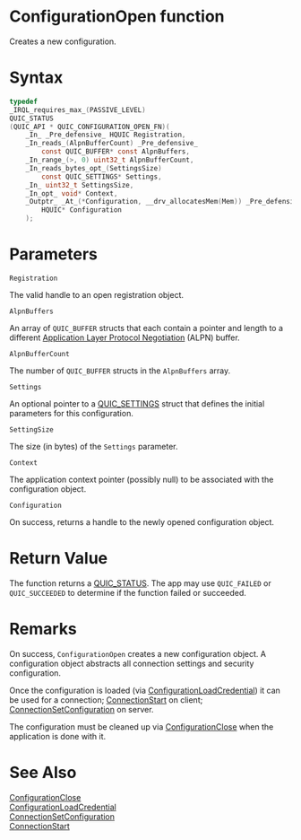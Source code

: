 ConfigurationOpen function
======

Creates a new configuration.

# Syntax

```C
typedef
_IRQL_requires_max_(PASSIVE_LEVEL)
QUIC_STATUS
(QUIC_API * QUIC_CONFIGURATION_OPEN_FN)(
    _In_ _Pre_defensive_ HQUIC Registration,
    _In_reads_(AlpnBufferCount) _Pre_defensive_
        const QUIC_BUFFER* const AlpnBuffers,
    _In_range_(>, 0) uint32_t AlpnBufferCount,
    _In_reads_bytes_opt_(SettingsSize)
        const QUIC_SETTINGS* Settings,
    _In_ uint32_t SettingsSize,
    _In_opt_ void* Context,
    _Outptr_ _At_(*Configuration, __drv_allocatesMem(Mem)) _Pre_defensive_
        HQUIC* Configuration
    );
```

# Parameters

`Registration`

The valid handle to an open registration object.

`AlpnBuffers`

An array of `QUIC_BUFFER` structs that each contain a pointer and length to a different [Application Layer Protocol Negotiation](https://www.rfc-editor.org/rfc/rfc7301) (ALPN) buffer.

`AlpnBufferCount`

The number of `QUIC_BUFFER` structs in the `AlpnBuffers` array.

`Settings`

An optional pointer to a [QUIC_SETTINGS](QUIC_SETTINGS.md) struct that defines the initial parameters for this configuration.

`SettingSize`

The size (in bytes) of the `Settings` parameter. 

`Context`

The application context pointer (possibly null) to be associated with the configuration object.

`Configuration`

On success, returns a handle to the newly opened configuration object.

# Return Value

The function returns a [QUIC_STATUS](QUIC_STATUS.md). The app may use `QUIC_FAILED` or `QUIC_SUCCEEDED` to determine if the function failed or succeeded.

# Remarks

On success, `ConfigurationOpen` creates a new configuration object. A configuration object abstracts all connection settings and security configuration.

Once the configuration is loaded (via [ConfigurationLoadCredential](ConfigurationLoadCredential.md)) it can be used for a connection; [ConnectionStart](ConnectionStart.md) on client; [ConnectionSetConfiguration](ConnectionSetConfiguration.md) on server.

The configuration must be cleaned up via [ConfigurationClose](ConfigurationClose.md) when the application is done with it.

# See Also

[ConfigurationClose](ConfigurationClose.md)<br>
[ConfigurationLoadCredential](ConfigurationLoadCredential.md)<br>
[ConnectionSetConfiguration](ConnectionSetConfiguration.md)<br>
[ConnectionStart](ConnectionStart.md)<br>

